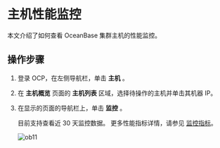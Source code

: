 主机性能监控
===========================

本文介绍了如何查看 OceanBase 集群主机的性能监控。

操作步骤
-------------------------

1. 登录 OCP，在左侧导航栏，单击 **主机** 。

2. 在 **主机概览** 页面的 **主机列表** 区域，选择待操作的主机并单击其机器 IP。

3. 在显示的页面的导航栏上，单击 **监控** 。

   目前支持查看近 30 天监控数据。 更多性能指标详情，请参见 [监控指标](https://www.oceanbase.com/docs/enterprise-oceanbase-ocp-cn-10000000000380338)。

   ![ob11](http://icms-x-dita.oss-cn-zhangjiakou.aliyuncs.com/xdita-output/zh-CN/task15753663/images/p347740.png?Expires=7258142657&OSSAccessKeyId=LTAIJfoPL6wmrirR&Signature=6VX4DGRv5dTYmUbMDByjtt%2F2rmg%3D)
